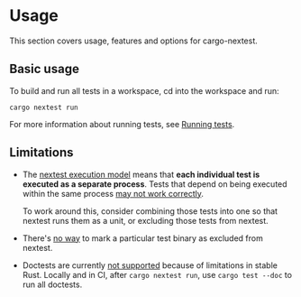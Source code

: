 # Usage

This section covers usage, features and options for cargo-nextest.

## Basic usage

To build and run all tests in a workspace, cd into the workspace and run:

```
cargo nextest run
```

For more information about running tests, see [Running tests](running.md).

## Limitations

* The [nextest execution model](how-it-works.md) means that **each individual test is executed as a separate process**. Tests that depend on being executed within the same process [may not work correctly](https://github.com/nextest-rs/nextest/issues/27).

    To work around this, consider combining those tests into one so that nextest runs them as a
    unit, or excluding those tests from nextest.
* There's [no way](https://github.com/nextest-rs/nextest/issues/28) to mark a particular test binary as excluded from nextest.
* Doctests are currently [not supported](https://github.com/nextest-rs/nextest/issues/16) because of limitations in stable Rust. Locally and in CI, after `cargo nextest run`, use `cargo test --doc` to run all doctests.
